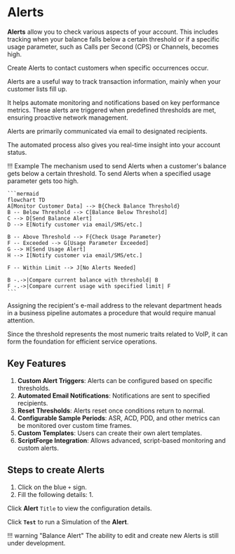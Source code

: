 # Alerts

**Alerts** allow you to check various aspects of your account. This includes tracking when your balance falls below a certain threshold or if a specific usage parameter, such as Calls per Second (CPS) or Channels, becomes high.

Create Alerts to contact customers when specific occurrences occur.

Alerts are a useful way to track transaction information, mainly when your customer lists fill up.

It helps automate monitoring and notifications based on key performance metrics. These alerts are triggered when predefined thresholds are met, ensuring proactive network management.

Alerts are primarily communicated via email to designated recipients.

The automated process also gives you real-time insight into your account status.

!!! Example
    The mechanism used to send Alerts when a customer's balance gets below a certain threshold. To send Alerts when a specified usage parameter gets too high.

    ```mermaid
    flowchart TD
    A[Monitor Customer Data] --> B{Check Balance Threshold}
    B -- Below Threshold --> C[Balance Below Threshold]
    C --> D[Send Balance Alert]
    D --> E[Notify customer via email/SMS/etc.]

    B -- Above Threshold --> F{Check Usage Parameter}
    F -- Exceeded --> G[Usage Parameter Exceeded]
    G --> H[Send Usage Alert]
    H --> I[Notify customer via email/SMS/etc.]

    F -- Within Limit --> J[No Alerts Needed]

    B -.->|Compare current balance with threshold| B
    F -.->|Compare current usage with specified limit| F
    ```

Assigning the recipient's e-mail address to the relevant department heads in a business pipeline automates a procedure that would require manual attention.

Since the threshold represents the most numeric traits related to VoIP, it can form the foundation for efficient service operations.

## Key Features

1. **Custom Alert Triggers**: Alerts can be configured based on specific thresholds.
2. **Automated Email Notifications**: Notifications are sent to specified recipients.
3. **Reset Thresholds**: Alerts reset once conditions return to normal.
4. **Configurable Sample Periods**: ASR, ACD, PDD, and other metrics can be monitored over custom time frames.
5. **Custom Templates**: Users can create their own alert templates.
6. **ScriptForge Integration**: Allows advanced, script-based monitoring and custom alerts.

## Steps to create Alerts

1. Click on the blue `+` sign.
2. Fill the following details:
   1. 

Click **Alert** `Title` to view the configuration details.

Click **`Test`** to run a Simulation of the **Alert**.

!!! warning "Balance Alert"
    The ability to edit and create new Alerts is still under development.
